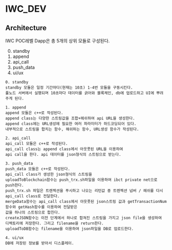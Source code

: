 # IWC_DEV


## Architecture
IWC POC레벨 Dapp은 총 5개의 상위 모듈로 구성된다.

0. standby
1. append
2. api_call
3. push_data
4. ui/ux

```
0. standby
standby 모듈은 일정 기간마다(현재는 10초) 1-4번 모듈을 구동시킨다.
풀노드 서버에서 실행되며 10초마다 데이터를 긁어와 블록체인, db에 업로드하고 UI에 뿌려주게 된다.
```

```
1. append
append 모듈은 c++로 작성된다.
append class는 다양한 스트링값을 조합+헤쉬하여 api URL을 생성한다.
append class에는 URL생성에 필요한 여러 파라미터가 하드코딩되어 있다.
내부적으로 스트링을 합치는 함수, 해쉬하는 함수, URL생성 함수가 작성된다.
```

```
2. api_call
api_call 모듈은 c++로 작성된다.
api_call class는 append class에서 아웃풋된 URL을 이용하여
api call을 한다. api 데이터를 json형식의 스트링으로 받는다.
```

```
3. push_data
push_data 모듈은 c++로 작성된다.
api_call class가 생성한 json형식의 스트링을 
uploadToBlockchain함수는 push_trx.sh파일을 이용하여 ibct private net으로 push한다.
push_trx.sh 파일은 트렌젝션을 푸시하고 나오는 리턴값 중 트렌젝션 넘버 / 헤쉬를 다시 api_call class로 전달한다.
mergeData함수는 api_call class에서 아웃풋된 json스트링 값과 getTransactionNum함수와 getHash함수를 이용하여 전달받은
값을 하나의 스트링으로 합친다.
createJSON함수는 이전 단계에서 하나로 합쳐진 스트링을 가지고 json file을 생성하여 디렉토리에 저장한다. 그리고 filename을 return한다.
uploadToDB함수는 filename을 이용하여 json파일을 DB로 업로드한다.
```

```
4. ui/ux
DB에 저장된 정보를 받아서 디스플레이.
```

